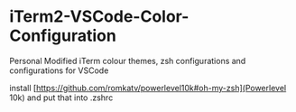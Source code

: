 # iTerm2-VSCode-Color-Configuration
Personal Modified iTerm colour themes, zsh configurations and configurations for VSCode

install [https://github.com/romkatv/powerlevel10k#oh-my-zsh](Powerlevel 10k) and put that into .zshrc
